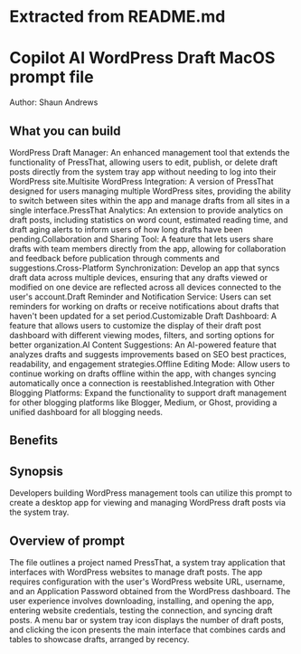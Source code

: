 # Extracted from README.md

#  Copilot AI WordPress Draft MacOS prompt file

Author: Shaun Andrews

## What you can build
WordPress Draft Manager: An enhanced management tool that extends the functionality of PressThat, allowing users to edit, publish, or delete draft posts directly from the system tray app without needing to log into their WordPress site.Multisite WordPress Integration: A version of PressThat designed for users managing multiple WordPress sites, providing the ability to switch between sites within the app and manage drafts from all sites in a single interface.PressThat Analytics: An extension to provide analytics on draft posts, including statistics on word count, estimated reading time, and draft aging alerts to inform users of how long drafts have been pending.Collaboration and Sharing Tool: A feature that lets users share drafts with team members directly from the app, allowing for collaboration and feedback before publication through comments and suggestions.Cross-Platform Synchronization: Develop an app that syncs draft data across multiple devices, ensuring that any drafts viewed or modified on one device are reflected across all devices connected to the user's account.Draft Reminder and Notification Service: Users can set reminders for working on drafts or receive notifications about drafts that haven't been updated for a set period.Customizable Draft Dashboard: A feature that allows users to customize the display of their draft post dashboard with different viewing modes, filters, and sorting options for better organization.AI Content Suggestions: An AI-powered feature that analyzes drafts and suggests improvements based on SEO best practices, readability, and engagement strategies.Offline Editing Mode: Allow users to continue working on drafts offline within the app, with changes syncing automatically once a connection is reestablished.Integration with Other Blogging Platforms: Expand the functionality to support draft management for other blogging platforms like Blogger, Medium, or Ghost, providing a unified dashboard for all blogging needs.

## Benefits


## Synopsis
Developers building WordPress management tools can utilize this prompt to create a desktop app for viewing and managing WordPress draft posts via the system tray.

## Overview of  prompt
The  file outlines a project named PressThat, a system tray application that interfaces with WordPress websites to manage draft posts. The app requires configuration with the user's WordPress website URL, username, and an Application Password obtained from the WordPress dashboard. The user experience involves downloading, installing, and opening the app, entering website credentials, testing the connection, and syncing draft posts. A menu bar or system tray icon displays the number of draft posts, and clicking the icon presents the main interface that combines cards and tables to showcase drafts, arranged by recency.


